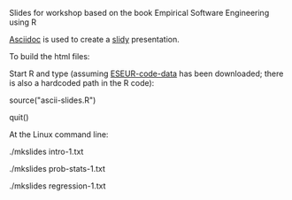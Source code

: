 
Slides for workshop based on the book Empirical Software Engineering using R

[Asciidoc](http://asciidoc.org) is used to create a [slidy](https://www.w3.org/Talks/Tools/Slidy2/#%281%29) presentation.

To build the html files:

Start R and type (assuming [ESEUR-code-data](https://github.com/Derek-Jones/ESEUR-code-data) has been downloaded;
there is also a hardcoded path in the R code):

source("ascii-slides.R")

quit()

At the Linux command line:

./mkslides intro-1.txt

./mkslides prob-stats-1.txt

./mkslides regression-1.txt


